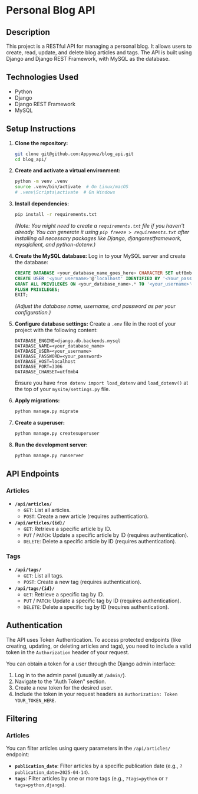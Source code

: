 # Personal Blog API

## Description

This project is a RESTful API for managing a personal blog. It allows users to create, read, update, and delete blog articles and tags. The API is built using Django and Django REST Framework, with MySQL as the database.

## Technologies Used

* Python
* Django
* Django REST Framework
* MySQL

## Setup Instructions

1.  **Clone the repository:**
    ```bash
    git clone git@github.com:Appyouz/blog_api.git
    cd blog_api/
    ```

2.  **Create and activate a virtual environment:**
    ```bash
    python -m venv .venv
    source .venv/bin/activate  # On Linux/macOS
    # .venv\Scripts\activate  # On Windows
    ```

3.  **Install dependencies:**
    ```bash
    pip install -r requirements.txt
    ```
    *(Note: You might need to create a `requirements.txt` file if you haven't already. You can generate it using `pip freeze > requirements.txt` after installing all necessary packages like Django, djangorestframework, mysqlclient, and python-dotenv.)*

4.  **Create the MySQL database:**
    Log in to your MySQL server and create the database:
    ```sql
    CREATE DATABASE <your_database_name_goes_here> CHARACTER SET utf8mb4 COLLATE utf8mb4_unicode_ci;
    CREATE USER '<your_username>'@'localhost' IDENTIFIED BY '<Your_password>';
    GRANT ALL PRIVILEGES ON <your_database_name>.* TO '<your_username>'@'localhost';
    FLUSH PRIVILEGES;
    EXIT;
    ```
    *(Adjust the database name, username, and password as per your configuration.)*

5.  **Configure database settings:**
    Create a `.env` file in the root of your project with the following content:
    ```
    DATABASE_ENGINE=django.db.backends.mysql
    DATABASE_NAME=<your_database_name>
    DATABASE_USER=<your_username>
    DATABASE_PASSWORD=<your_password>
    DATABASE_HOST=localhost
    DATABASE_PORT=3306
    DATABASE_CHARSET=utf8mb4
    ```
    Ensure you have `from dotenv import load_dotenv` and `load_dotenv()` at the top of your `mysite/settings.py` file.

6.  **Apply migrations:**
    ```bash
    python manage.py migrate
    ```

7.  **Create a superuser:**
    ```bash
    python manage.py createsuperuser
    ```

8.  **Run the development server:**
    ```bash
    python manage.py runserver
    ```

## API Endpoints

### Articles

* **`/api/articles/`**
    * `GET`: List all articles.
    * `POST`: Create a new article (requires authentication).
* **`/api/articles/{id}/`**
    * `GET`: Retrieve a specific article by ID.
    * `PUT` / `PATCH`: Update a specific article by ID (requires authentication).
    * `DELETE`: Delete a specific article by ID (requires authentication).

### Tags

* **`/api/tags/`**
    * `GET`: List all tags.
    * `POST`: Create a new tag (requires authentication).
* **`/api/tags/{id}/`**
    * `GET`: Retrieve a specific tag by ID.
    * `PUT` / `PATCH`: Update a specific tag by ID (requires authentication).
    * `DELETE`: Delete a specific tag by ID (requires authentication).

## Authentication

The API uses Token Authentication. To access protected endpoints (like creating, updating, or deleting articles and tags), you need to include a valid token in the `Authorization` header of your request.

You can obtain a token for a user through the Django admin interface:

1.  Log in to the admin panel (usually at `/admin/`).
2.  Navigate to the "Auth Token" section.
3.  Create a new token for the desired user.
4.  Include the token in your request headers as `Authorization: Token YOUR_TOKEN_HERE`.

## Filtering

### Articles

You can filter articles using query parameters in the `/api/articles/` endpoint:

* **`publication_date`**: Filter articles by a specific publication date (e.g., `?publication_date=2025-04-14`).
* **`tags`**: Filter articles by one or more tags (e.g., `?tags=python` or `?tags=python,django`).
